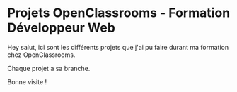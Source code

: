 # Projets OpenClassrooms - Formation Développeur Web

Hey salut, ici sont les différents projets que j'ai pu faire durant ma formation chez OpenClassrooms.

Chaque projet a sa branche.

Bonne visite !
